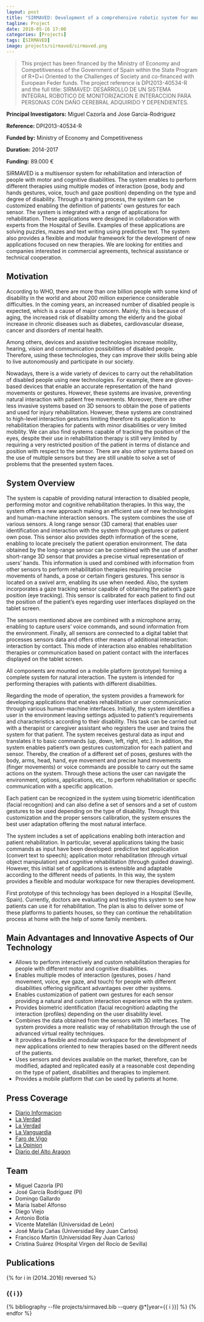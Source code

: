 ```yaml
---
layout: post
title: "SIRMAVED: Development of a comprehensive robotic system for monitoring and interaction for people with acquired brain damage and dependent people"
tagline: Project
date: 2018-05-16 17:00
categories: [Projects]
tags: [SIRMAVED]
image: projects/sirmaved/sirmaved.png
---
```


<blockquote>
This project has been financed by the Ministry of Economy and Competitiveness of the Government of Spain within the State Program of R+D+i Oriented to the Challenges of Society and co-financed with European Feder funds. The project reference is DPI2013-40534-R and the full title: SIRMAVED: DESARROLLO DE UN SISTEMA INTEGRAL ROBOTICO DE MONITORIZACION E INTERACCION PARA PERSONAS CON DAÑO CEREBRAL ADQUIRIDO Y DEPENDIENTES.
</blockquote>

**Principal Investigators:** Miguel Cazorla and Jose Garcia-Rodriguez

**Reference:** DPI2013-40534-R

**Funded by:** Ministry of Economy and Competitiveness

**Duration:** 2014-2017

**Funding:** 89.000 €

SIRMAVED is a multisensor system for rehabilitation and interaction of people with motor and cognitive disabilities. The system enables to perform different therapies using multiple modes of interaction (pose, body and hands gestures, voice, touch and gaze position) depending on the type and degree of disability. Through a training process, the system can be customized enabling the definition of patients’ own gestures for each sensor. The system is integrated with a range of applications for rehabilitation. These applications were designed in collaboration with experts from the Hospital of Seville. Examples of these applications are solving puzzles, mazes and text writing using predictive text. The system also provides a flexible and modular framework for the development of new applications focused on new therapies. We are looking for entities and companies interested in commercial agreements, technical assistance or technical cooperation.

## Motivation

According to WHO, there are more than one billion people with some kind of disability in the world and about 200 million experience considerable difficulties. In the coming years, an increased number of disabled people is expected, which is a cause of major concern. Mainly, this is because of aging, the increased risk of disability among the elderly and the global increase in chronic diseases such as diabetes, cardiovascular disease, cancer and disorders of mental health.

Among others, devices and assistive technologies increase mobility, hearing, vision and communication possibilities of disabled people. Therefore, using these technologies, they can improve their skills being able to live autonomously and participate in our society.

Nowadays, there is a wide variety of devices to carry out the rehabilitation of disabled people using new technologies. For example, there are gloves-based devices that enable an accurate representation of the hand movements or gestures. However, these systems are invasive, preventing natural interaction with patient free movements. Moreover, there are other less invasive systems based on 3D sensors to obtain the pose of patients and used for injury rehabilitation. However, these systems are constrained to high-level interaction gestures limiting therefore its application to rehabilitation therapies for patients with minor disabilities or very limited mobility. We can also find systems capable of tracking the position of the eyes, despite their use in rehabilitation therapy is still very limited by requiring a very restricted position of the patient in terms of distance and position with respect to the sensor. There are also other systems based on the use of multiple sensors but they are still unable to solve a set of problems that the presented system faces.

## System Overview

The system is capable of providing natural interaction to disabled people, performing motor and cognitive rehabilitation therapies. In this way, the system offers a new approach making an efficient use of new technologies and human-machine interaction sensors. The system combines the use of various sensors. A long range sensor (3D camera) that enables user identification and interaction with the system through gestures or patient own pose. This sensor also provides depth information of the scene, enabling to locate precisely the patient operation environment. The data obtained by the long-range sensor can be combined with the use of another short-range 3D sensor that provides a precise virtual representation of users’ hands. This information is used and combined with information from other sensors to perform rehabilitation therapies requiring precise movements of hands, a pose or certain fingers gestures. This sensor is located on a swivel arm, enabling its use when needed. Also, the system incorporates a gaze tracking sensor capable of obtaining the patient’s gaze position (eye tracking). This sensor is calibrated for each patient to find out the position of the patient’s eyes regarding user interfaces displayed on the tablet screen.

The sensors mentioned above are combined with a microphone array, enabling to capture users’ voice commands, and sound information from the environment. Finally, all sensors are connected to a digital tablet that processes sensors data and offers other means of additional interaction: interaction by contact. This mode of interaction also enables rehabilitation therapies or communication based on patient contact with the interfaces displayed on the tablet screen.

All components are mounted on a mobile platform (prototype) forming a complete system for natural interaction. The system is intended for performing therapies with patients with different disabilities.

Regarding the mode of operation, the system provides a framework for developing applications that enables rehabilitation or user communication through various human-machine interfaces. Initially, the system identifies a user in the environment leaving settings adjusted to patient’s requirements and characteristics according to their disability. This task can be carried out with a therapist or caregiver assistant who registers the user and trains the system for that patient. The system receives gestural data as input and translates it to basic commands (up, down, left, right, etc.). In addition, the system enables patient’s own gestures customization for each patient and sensor. Thereby, the creation of a different set of poses, gestures with the body, arms, head, hand, eye movement and precise hand movements (finger movements) or voice commands are possible to carry out the same actions on the system. Through these actions the user can navigate the environment, options, applications, etc., to perform rehabilitation or specific communication with a specific application.

Each patient can be recognized in the system using biometric identification (facial recognition) and can also define a set of sensors and a set of custom gestures to be used depending on the type of disability. Through this customization and the proper sensors calibration, the system ensures the best user adaptation offering the most natural interface.

The system includes a set of applications enabling both interaction and patient rehabilitation. In particular, several applications taking the basic commands as input have been developed: predictive text application (convert text to speech); application motor rehabilitation (through virtual object manipulation) and cognitive rehabilitation (through guided drawing). However, this initial set of applications is extensible and adaptable according to the different needs of patients. In this way, the system provides a flexible and modular workspace for new therapies development.

First prototype of this technology has been deployed in a Hospital (Seville, Spain). Currently, doctors are evaluating and testing this system to see how patients can use it for rehabilitation. The plan is also to deliver some of these platforms to patients houses, so they can continue the rehabilitation process at home with the help of some family members.

## Main Advantages and Innovative Aspects of Our Technology

- Allows to perform interactively and custom rehabilitation therapies for people with different motor and cognitive disabilities.
- Enables multiple modes of interaction (gestures, poses / hand movement, voice, eye gaze, and touch) for people with different disabilities offering significant advantages over other systems.
- Enables customization of patient own gestures for each sensor providing a natural and custom interaction experience with the system.
- Provides biometric identification (facial recognition) adapting the interaction (profiles) depending on the user disability level.
- Combines the data obtained from the sensors with 3D interfaces. The system provides a more realistic way of rehabilitation through the use of advanced virtual reality techniques.
- It provides a flexible and modular workspace for the development of new applications oriented to new therapies based on the different needs of the patients.
- Uses sensors and devices available on the market, therefore, can be modified, adapted and replicated easily at a reasonable cost depending on the type of patient, disabilities and therapies to implement.
- Provides a mobile platform that can be used by patients at home.

## Press Coverage

- [Diario Informacion](http://www.diarioinformacion.com//alicante/2016/10/24/simbiosis-maquina-hombre/1820064.html)
- [La Verdad](http://www.laverdad.es/alicante/201610/24/disena-sistema-rehabilitador-personalizado-20161024005426-v.html)
- [La Verdad](http://www.laverdad.es/alicante/201610/23/idean-sistema-rehabilitacion-personalizado-20161023164948.html)
- [La Vanguardia](http://www.lavanguardia.com/local/valencia/20161023/411243326146/idean-un-sistema-de-rehabilitacion-mas-personalizado-para-los-discapacitados.html)
- [Faro de Vigo](http://www.farodevigo.es/sociedad/2016/10/24/idean-sistema-rehabilitacion-personalizado/1556932.html)
- [La Opinion](http://www.laopinion.es/sociedad/2016/10/24/idean-sistema-rehabilitacion-personalizado/717417.html)
- [Diario del Alto Aragon](http://www.diariodelaltoaragon.es/NoticiasDetalle.aspx?Id=1023480)

## Team

- Miguel  Cazorla (PI)
- José García Rodríguez  (PI)
- Domingo Gallardo
- María Isabel Alfonso
- Diego Viejo
- Antonio Botía
- Vicente Matellán (Universidad de León)
- José María Cañas (Universidad Rey Juan Carlos)
- Francisco Martín (Universidad Rey Juan Carlos)
- Cristina Suárez (Hospital Virgen del Rocío de Sevilla)

## Publications

{% for i in (2014..2016) reversed %}
  <h3>{{ i }}</h3>

  {% bibliography --file projects/sirmaved.bib --query @*[year={{ i }}] %}
{% endfor %}
